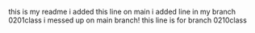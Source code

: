 this is my readme
i added this line on main
i added line in my branch 0201class
i messed up on main branch! this line is for branch 0210class
